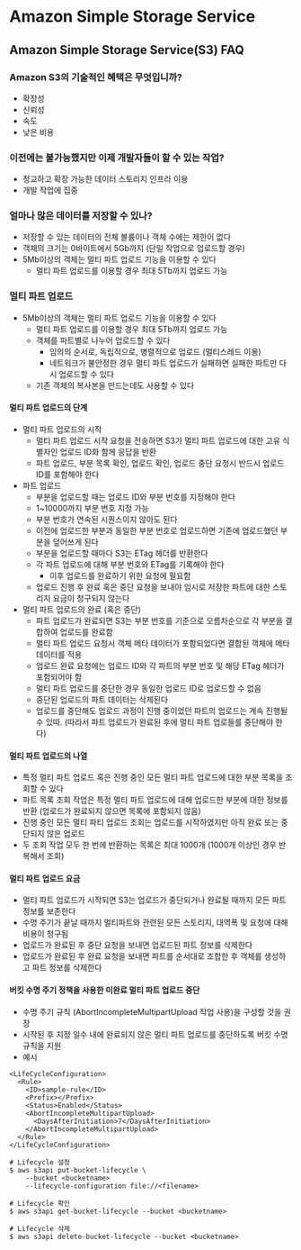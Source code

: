 # Amazon Simple Storage Service

## Amazon Simple Storage Service(S3) FAQ

### Amazon S3의 기술적인 혜택은 무엇입니까?

* 확장성
* 신뢰성
* 속도
* 낮은 비용

### 이전에는 불가능했지만 이제 개발자들이 할 수 있는 작업?

* 정교하고 확장 가능한 데이터 스토리지 인프라 이용
* 개발 작업에 집중

### 얼마나 많은 데이터를 저장할 수 있나?

* 저장할 수 있는 데이터의 전체 볼륨이나 객체 수에는 제한이 없다
* 객체의 크기는 0바이트에서 5Gb까지 (단일 작업으로 업로드할 경우)
* 5Mb이상의 객체는 멀티 파트 업로드 기능을 이용할 수 있다
  * 멀티 파트 업로드를 이용할 경우 최대 5Tb까지 업로드 가능

### 

### 멀티 파트 업로드
* 5Mb이상의 객체는 멀티 파트 업로드 기능을 이용할 수 있다
  * 멀티 파트 업로드를 이용할 경우 최대 5Tb까지 업로드 가능
  * 객체를 파트별로 나누어 업로드할 수 있다
    * 임의의 순서로, 독립적으로, 병렬적으로 업로드 (멀티스레드 이용)
    * 네트워크가 불안정한 경우 멀티 파트 업로드가 실패하면 실패한 파트만 다시 업로드할 수 있다
  * 기존 객체의 복사본을 만드는데도 사용할 수 있다

#### 멀티 파트 업로드의 단계

* 멀티 파트 업로드의 시작
  * 멀티 파트 업로드 시작 요청을 전송하면 S3가 멀티 파트 업로드에 대한 고유 식별자인 업로드 ID화 함께 응답을 반환
  * 파트 업로드, 부분 목록 확인, 업로드 확인, 업로드 중단 요청시 반드시 업로드 ID를 포함해야 한다
* 파트 업로드
  * 부분을 업로드할 때는 업로드 ID와 부분 번호를 지정해야 한다
  * 1~10000까지 부분 번호 지정 가능
  * 부분 번호가 연속된 시퀀스이지 않아도 된다
  * 이전에 업로드한 부분과 동일한 부분 번호로 업로드하면 기존에 업로드했던 부분을 덮어쓰게 된다
  * 부분을 업로드할 때마다 S3는 ETag 헤더를 반환한다
  * 각 파트 업로드에 대해 부분 번호와 ETag를 기록해야 한다
    * 이후 업로드를 완료하기 위한 요청에 필요함
  * 업로드 진행 후 완료 혹은 중단 요청을 보내야 임시로 저장한 파트에 대한 스토리지 요금이 청구되지 않는다
* 멀티 파트 업로드의 완료 (혹은 중단)
  * 파트 업로드가 완료되면 S3는 부분 번호를 기준으로 오름차순으로 각 부분을 결합하여 업로드를 완료함
  * 멀티 파트 업로드 요청시 객체 메타 데이터가 포함되었다면 결합된 객체에 메타 데이터를 적용
  * 업로드 완료 요청에는 업로드 ID와 각 파트의 부분 번호 및 해당 ETag 헤더가 포함되어야 함
  * 멀티 파트 업로드를 중단한 경우 동일한 업로드 ID로 업로드할 수 없음
  * 중단된 업로드의 파트 데이터는 삭제된다
  * 업로드를 중단해도 업로드 과정이 진행 중이었던 파트의 업로드는 계속 진행될 수 있따. (따라서 파트 업로드가 완료된 후에 멀티 파트 업로들를 중단해야 한다)

#### 멀티 파트 업로드의 나열

* 특정 멀티 파트 업로드 혹은 진행 중인 모든 멀티 파트 업로드에 대한 부분 목록을 조회할 수 있다
* 파트 목록 조회 작업은 특정 멀티 파트 업로드에 대해 업로드한 부분에 대한 정보를 반환 (업로드가 완료되지 않으면 목록에 포함되지 않음)
* 진행 중인 모든 멀티 파티 업로드 조회는 업로드를 시작하였지만 아직 완료 또는 중단되지 않은 업로드
* 두 조회 작업 모두 한 번에 반환하는 목록은 최대 1000개 (1000개 이상인 경우 반복해서 조회)

#### 멀티 파트 업로드 요금

* 멀티 파트 업로드가 시작되면 S3는 업로드가 중단되거나 완료될 때까지 모든 파트 정보를 보존한다
* 수명 주기가 끝날 때까지 멀티파트와 관련된 모든 스토리지, 대역폭 및 요청에 대해 비용이 청구됨
* 업로드가 완료된 후 중단 요청을 보내면 업로드된 파트 정보를 삭제한다
* 업로드가 완료된 후 완료 요청을 보내면 파트를 순서대로 조합한 후 객체를 생성하고 파트 정보를 삭제한다

#### 버킷 수명 주기 정책을 사용한 미완료 멀티 파트 업로드 중단

* 수명 주기 규칙 (AbortIncompleteMultipartUpload 작업 사용)을 구성할 것을 권장
* 시작된 후 지정 일수 내에 완료되지 않은 멀티 파트 업로드를 중단하도록 버킷 수명 규칙을 지원
* 예시

```
<LifeCycleConfiguration>
  <Rule>
    <ID>sample-rule</ID>
    <Prefix></Prefix>
    <Status>Enabled</Status>
    <AbortIncompleteMultipartUpload>
      <DaysAfterInitiation>7</DaysAfterInitiation>
    </AbortIncompleteMultipartUpload>
  </Rule>
</LifeCycleConfiguration>
```

```
# Lifecycle 설정
$ aws s3api put-bucket-lifecycle \
    --bucket <bucketname>
    --lifecycle-configuration file://<filename>

# Lifecycle 확인
$ aws s3api get-bucket-lifecycle --bucket <bucketname>

# Lifecycle 삭제
$ aws s3api delete-bucket-lifecycle --bucket <bucketname>
```
